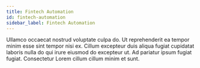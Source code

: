 ```yaml
---
title: Fintech Automation
id: fintech-automation
sidebar_label: Fintech Automation
---
```


Ullamco occaecat nostrud voluptate culpa do. Ut reprehenderit ea tempor minim esse sint tempor nisi ex. Cillum excepteur duis aliqua fugiat cupidatat laboris nulla do qui irure eiusmod do excepteur ut. Ad pariatur ipsum fugiat fugiat. Consectetur Lorem cillum cillum minim et sunt.

